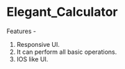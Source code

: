# Elegant_Calculator
Features - 
1) Responsive UI.
2) It can perform all basic operations.
3) IOS like UI.


